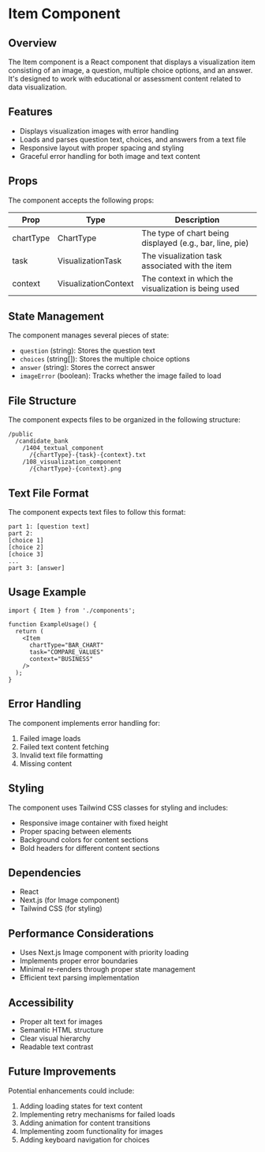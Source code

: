 # Item Component

## Overview
The Item component is a React component that displays a visualization item consisting of an image, a question, multiple choice options, and an answer. It's designed to work with educational or assessment content related to data visualization.

## Features
- Displays visualization images with error handling
- Loads and parses question text, choices, and answers from a text file
- Responsive layout with proper spacing and styling
- Graceful error handling for both image and text content

## Props
The component accepts the following props:

| Prop | Type | Description |
|------|------|-------------|
| chartType | ChartType | The type of chart being displayed (e.g., bar, line, pie) |
| task | VisualizationTask | The visualization task associated with the item |
| context | VisualizationContext | The context in which the visualization is being used |

## State Management
The component manages several pieces of state:
- `question` (string): Stores the question text
- `choices` (string[]): Stores the multiple choice options
- `answer` (string): Stores the correct answer
- `imageError` (boolean): Tracks whether the image failed to load

## File Structure
The component expects files to be organized in the following structure:
```
/public
  /candidate_bank
    /1404_textual_component
      /{chartType}-{task}-{context}.txt
    /108_visualization_component
      /{chartType}-{context}.png
```

## Text File Format
The component expects text files to follow this format:
```
part 1: [question text]
part 2:
[choice 1]
[choice 2]
[choice 3]
...
part 3: [answer]
```

## Usage Example
```tsx
import { Item } from './components';

function ExampleUsage() {
  return (
    <Item
      chartType="BAR_CHART"
      task="COMPARE_VALUES"
      context="BUSINESS"
    />
  );
}
```

## Error Handling
The component implements error handling for:
1. Failed image loads
2. Failed text content fetching
3. Invalid text file formatting
4. Missing content

## Styling
The component uses Tailwind CSS classes for styling and includes:
- Responsive image container with fixed height
- Proper spacing between elements
- Background colors for content sections
- Bold headers for different content sections

## Dependencies
- React
- Next.js (for Image component)
- Tailwind CSS (for styling)

## Performance Considerations
- Uses Next.js Image component with priority loading
- Implements proper error boundaries
- Minimal re-renders through proper state management
- Efficient text parsing implementation

## Accessibility
- Proper alt text for images
- Semantic HTML structure
- Clear visual hierarchy
- Readable text contrast

## Future Improvements
Potential enhancements could include:
1. Adding loading states for text content
2. Implementing retry mechanisms for failed loads
3. Adding animation for content transitions
4. Implementing zoom functionality for images
5. Adding keyboard navigation for choices
